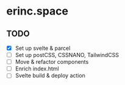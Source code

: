 # erinc.space

## TODO

- [x] Set up svelte & parcel
- [ ] Set up postCSS, CSSNANO, TailwindCSS
- [ ] Move & refactor components
- [ ] Enrich index.html
- [ ] Svelte build & deploy action
